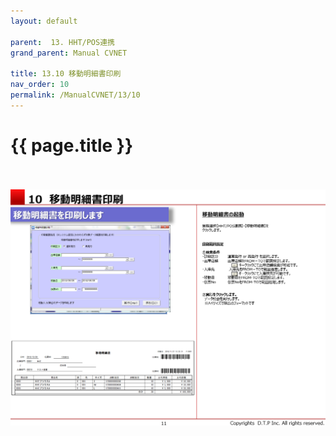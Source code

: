 ```yaml
---
layout: default

parent:  13. HHT/POS連携
grand_parent: Manual CVNET

title: 13.10 移動明細書印刷
nav_order: 10
permalink: /ManualCVNET/13/10
---
```


# {{ page.title }} <br/><br/>

<a href="/img/HHTPOS/HHT12.PNG" target="_blank">
<img src="/img/HHTPOS/HHT12.PNG" alt="login image"></a>
